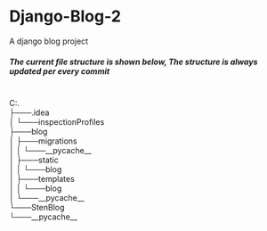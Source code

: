 # Django-Blog-2
A django blog project

<h5> The current file structure is shown below, The structure is always updated per every commit</h5> <br />
C:.<br />
├───.idea<br />
│   └───inspectionProfiles<br />
├───blog<br />
│   ├───migrations<br />
│   │   └───__pycache__<br />
│   ├───static<br />
│   │   └───blog<br />
│   ├───templates<br />
│   │   └───blog<br />
│   └───__pycache__<br />
└───StenBlog<br />
    └───__pycache__<br />
